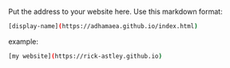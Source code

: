 Put the address to your website here. Use this markdown format:

```bash
[display-name](https://adhamaea.github.io/index.html)
```

example:
```bash
[my website](https://rick-astley.github.io)
```